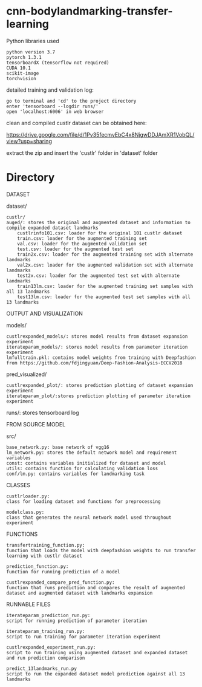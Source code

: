# cnn-bodylandmarking-transfer-learning

Python libraries used

	python version 3.7
	pytorch 1.3.1
	tensorboardX (tensorflow not required)
	CUDA 10.1
	scikit-image 
	torchvision
	
detailed training and validation log:

	go to terminal and 'cd' to the project directory
	enter 'tensorboard --logdir runs/'
	open 'localhost:6006' in web browser
	
clean and compiled custlr dataset can be obtained here: 

https://drive.google.com/file/d/1Pv35fecmvEbC4x8NjgwDDJAmXR1VobQL/view?usp=sharing 

extract the zip and insert the 'custlr' folder in 'dataset' folder

# Directory

DATASET

dataset/

	custlr/
	auged/: stores the original and augmented dataset and information to compile expanded dataset landmarks
		custlrinfo101.csv: loader for the original 101 custlr dataset
		train.csv: loader for the augmented training set
		val.csv: loader for the augmented validation set
		test.csv: loader for the augmented test set
		train2x.csv: loader for the augmented training set with alternate landmarks
		val2x.csv: loader for the augmented validation set with alternate landmarks
		test2x.csv: loader for the augmented test set with alternate landmarks
		train13lm.csv: loader for the augmented training set samples with all 13 landmarks
		test13lm.csv: loader for the augmented test set samples with all 13 landmarks

OUTPUT AND VISUALIZATION

models/

	custlrexpanded_models/: stores model results from dataset expansion experiment
	iterateparam_models/: stores model results from parameter iteration experiment
	lmfulltrain.pkl: contains model weights from training with Deepfashion from https://github.com/fdjingyuan/Deep-Fashion-Analysis-ECCV2018

pred_visualized/

	custlrexpanded_plot/: stores prediction plotting of dataset expansion experiment
	iterateparam_plot/:stores prediction plotting of parameter iteration experiment

runs/: stores tensorboard log

FROM SOURCE MODEL

src/

	base_network.py: base network of vgg16
	lm_network.py: stores the default network model and requirement variables
	const: contains variables initialized for dataset and model
	utils: contains function for calculating validation loss
	conf/lm.py: contains variables for landmarking task


CLASSES

	custlrloader.py: 
	class for loading dataset and functions for preprocessing

	modelclass.py: 
	class that generates the neural network model used throughout experiment

FUNCTIONS

	transfertraining_function.py: 
	function that loads the model with deepfashion weights to run transfer learning with custlr dataset

	prediction_function.py: 
	function for running prediction of a model

	custlrexpanded_compare_pred_function.py: 
	function that runs prediction and compares the result of augmented dataset and augmented dataset with landmarks expansion

RUNNABLE FILES

	iterateparam_prediction_run.py: 
	script for running prediction of parameter iteration

	iterateparam_training_run.py: 
	script to run training for parameter iteration experiment

	custlrexpanded_experiment_run.py: 
	script to run training using augmented dataset and expanded dataset and run prediction comparison

	predict_13landmarks_run.py
	script to run the expanded dataset model prediction against all 13 landmarks
